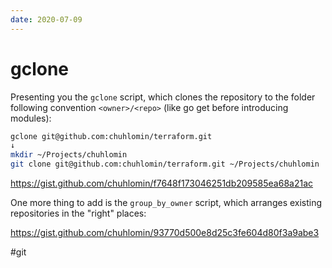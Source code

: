 ```yaml
---
date: 2020-07-09
---
```


# gclone

Presenting you the `gclone` script, which clones the repository to the folder
following convention `<owner>/<repo>` (like go get before introducing modules):

```bash
gclone git@github.com:chuhlomin/terraform.git
↓
mkdir ~/Projects/chuhlomin
git clone git@github.com:chuhlomin/terraform.git ~/Projects/chuhlomin
```

https://gist.github.com/chuhlomin/f7648f173046251db209585ea68a21ac

One more thing to add is the `group_by_owner` script, which arranges existing repositories in the "right" places:

https://gist.github.com/chuhlomin/93770d500e8d25c3fe604d80f3a9abe3

#git
